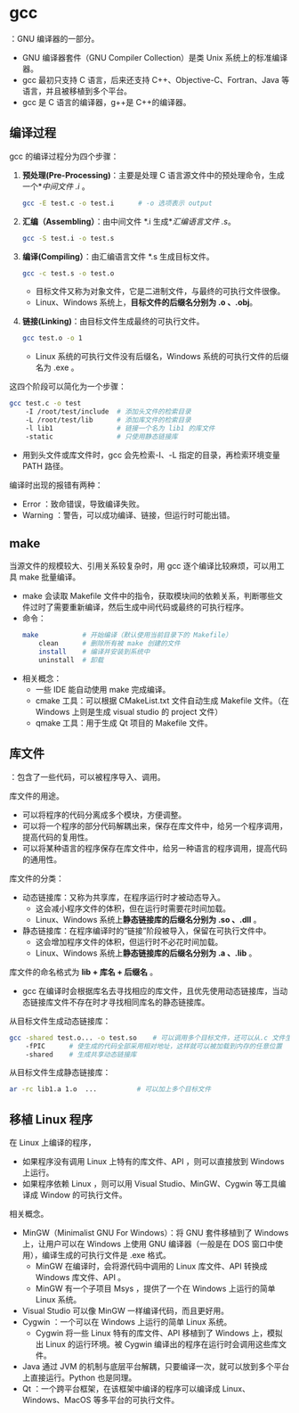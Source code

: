 # gcc

：GNU 编译器的一部分。
- GNU 编译器套件（GNU Compiler Collection）是类 Unix 系统上的标准编译器。
- gcc 最初只支持 C 语言，后来还支持 C++、Objective-C、Fortran、Java 等语言，并且被移植到多个平台。
- gcc 是 C 语言的编译器，g++是 C++的编译器。

## 编译过程

gcc 的编译过程分为四个步骤：

1. **预处理(Pre-Processing)**：主要是处理 C 语言源文件中的预处理命令，生成一个**中间文件 *.i** 。
    ```sh
    gcc -E test.c -o test.i      # -o 选项表示 output
    ```

2. **汇编（Assembling）**：由中间文件 *.i 生成**汇编语言文件 *.s**。
    ```sh
    gcc -S test.i -o test.s
    ```

3. **编译(Compiling）**：由汇编语言文件 *.s 生成目标文件。
    ```sh
    gcc -c test.s -o test.o
    ```
    - 目标文件又称为对象文件，它是二进制文件，与最终的可执行文件很像。
    - Linux、Windows 系统上，**目标文件的后缀名分别为 .o 、.obj**。

4. **链接(Linking)**：由目标文件生成最终的可执行文件。
    ```sh
    gcc test.o -o 1
    ```
    - Linux 系统的可执行文件没有后缀名，Windows 系统的可执行文件的后缀名为 .exe 。

这四个阶段可以简化为一个步骤：
```sh
gcc test.c -o test
    -I /root/test/include  # 添加头文件的检索目录
    -L /root/test/lib      # 添加库文件的检索目录
    -l lib1                # 链接一个名为 lib1 的库文件
    -static                # 只使用静态链接库
```
- 用到头文件或库文件时，gcc 会先检索-I、-L 指定的目录，再检索环境变量 PATH 路径。

编译时出现的报错有两种：
- Error ：致命错误，导致编译失败。
- Warning ：警告，可以成功编译、链接，但运行时可能出错。

## make

当源文件的规模较大、引用关系较复杂时，用 gcc 逐个编译比较麻烦，可以用工具 make 批量编译。
- make 会读取 Makefile 文件中的指令，获取模块间的依赖关系，判断哪些文件过时了需要重新编译，然后生成中间代码或最终的可执行程序。
- 命令：
    ```sh
    make           # 开始编译（默认使用当前目录下的 Makefile）
        clean      # 删除所有被 make 创建的文件
        install    # 编译并安装到系统中
        uninstall  # 卸载
    ```
- 相关概念：
    - 一些 IDE 能自动使用 make 完成编译。
    - cmake 工具：可以根据 CMakeList.txt 文件自动生成 Makefile 文件。（在 Windows 上则是生成 visual studio 的 project 文件）
    - qmake 工具：用于生成 Qt 项目的 Makefile 文件。

## 库文件

：包含了一些代码，可以被程序导入、调用。

库文件的用途。
- 可以将程序的代码分离成多个模块，方便调整。
- 可以将一个程序的部分代码解耦出来，保存在库文件中，给另一个程序调用，提高代码的复用性。
- 可以将某种语言的程序保存在库文件中，给另一种语言的程序调用，提高代码的通用性。

库文件的分类：
- 动态链接库：又称为共享库，在程序运行时才被动态导入。
  - 这会减小程序文件的体积，但在运行时需要花时间加载。
  - Linux、Windows 系统上**静态链接库的后缀名分别为 .so 、.dll** 。
- 静态链接库：在程序编译时的“链接”阶段被导入，保留在可执行文件中。
  - 这会增加程序文件的体积，但运行时不必花时间加载。
  - Linux、Windows 系统上**静态链接库的后缀名分别为 .a 、.lib** 。

库文件的命名格式为 **lib + 库名 + 后缀名** 。
- gcc 在编译时会根据库名去寻找相应的库文件，且优先使用动态链接库，当动态链接库文件不存在时才寻找相同库名的静态链接库。

从目标文件生成动态链接库：
```sh
gcc -shared test.o... -o test.so    # 可以调用多个目标文件，还可以从.c 文件生成
    -fPIC      # 使生成的代码全部采用相对地址，这样就可以被加载到内存的任意位置
    -shared    # 生成共享动态链接库
```

从目标文件生成静态链接库：
```sh
ar -rc lib1.a 1.o  ...          # 可以加上多个目标文件
```

## 移植 Linux 程序

在 Linux 上编译的程序，
- 如果程序没有调用 Linux 上特有的库文件、API ，则可以直接放到 Windows 上运行。
- 如果程序依赖 Linux ，则可以用 Visual Studio、MinGW、Cygwin 等工具编译成 Window 的可执行文件。

相关概念。
- MinGW（Minimalist GNU For Windows）：将 GNU 套件移植到了 Windows 上，让用户可以在 Windows 上使用 GNU 编译器（一般是在 DOS 窗口中使用），编译生成的可执行文件是 .exe 格式。
  - MinGW 在编译时，会将源代码中调用的 Linux 库文件、API 转换成 Windows 库文件、API 。
  - MinGW 有一个子项目 Msys ，提供了一个在 Windows 上运行的简单 Linux 系统。
- Visual Studio 可以像 MinGW 一样编译代码，而且更好用。
- Cygwin ：一个可以在 Windows 上运行的简单 Linux 系统。
  - Cygwin 将一些 Linux 特有的库文件、API 移植到了 Windows 上，模拟出 Linux 的运行环境。被 Cygwin 编译出的程序在运行时会调用这些库文件。
- Java 通过 JVM 的机制与底层平台解耦，只要编译一次，就可以放到多个平台上直接运行。Python 也是同理。
- Qt ：一个跨平台框架，在该框架中编译的程序可以编译成 Linux、Windows、MacOS 等多平台的可执行文件。
